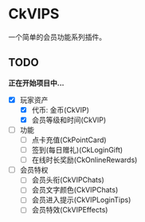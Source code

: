 # CkVIPS

一个简单的会员功能系列插件。

## TODO

**正在开始项目中...**

* [x] 玩家资产
  * [x] 代币: 金币(CkVIP)
  * [x] 会员等级和时间(CkVIP)
* [ ] 功能
  * [ ] 点卡充值(CkPointCard)
  * [ ] 签到(每日赠礼)(CkLoginGift)
  * [ ] 在线时长奖励(CkOnlineRewards)
* [ ] 会员特权
  * [ ] 会员头衔(CkVIPChats)
  * [ ] 会员文字颜色(CkVIPChats)
  * [ ] 会员进入提示(CkVIPLoginTips)
  * [ ] 会员特效(CkVIPEffects)
